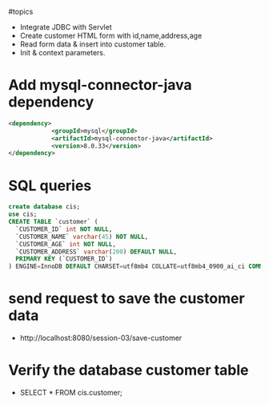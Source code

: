 #topics
* Integrate JDBC with Servlet
* Create customer HTML form with id,name,address,age
* Read form data & insert into customer table.
* Init & context parameters.

# Add mysql-connector-java dependency
```xml
<dependency>
			<groupId>mysql</groupId>
			<artifactId>mysql-connector-java</artifactId>
			<version>8.0.33</version>
</dependency>
```
# SQL queries

```sql
create database cis;
use cis;
CREATE TABLE `customer` (
  `CUSTOMER_ID` int NOT NULL,
  `CUSTOMER_NAME` varchar(45) NOT NULL,
  `CUSTOMER_AGE` int NOT NULL,
  `CUSTOMER_ADDRESS` varchar(200) DEFAULT NULL,
  PRIMARY KEY (`CUSTOMER_ID`)
) ENGINE=InnoDB DEFAULT CHARSET=utf8mb4 COLLATE=utf8mb4_0900_ai_ci COMMENT='Customer table';

```
# send request to save the customer data
- http://localhost:8080/session-03/save-customer

# Verify the database customer table
- SELECT * FROM cis.customer;

		 


